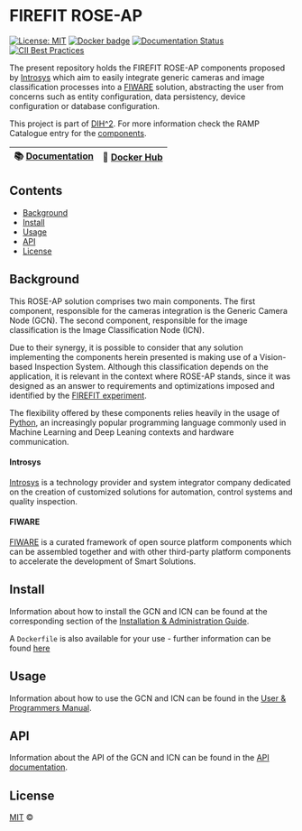 # FIREFIT ROSE-AP

[![License: MIT](https://img.shields.io/github/license/ramp-eu/TTE.project1.svg)](https://opensource.org/licenses/MIT)
[![Docker badge](https://img.shields.io/docker/pulls/ramp-eu/TTE.project1.svg)](https://hub.docker.com/repository/docker/magnoguedes/firefit-rose-ap)
[![Documentation Status](https://readthedocs.org/projects/firefitrose-ap/badge/?version=latest)](https://firefitrose-ap.readthedocs.io/en/latest/?badge=latest)
[![CII Best Practices](https://bestpractices.coreinfrastructure.org/projects/4832/badge)](https://bestpractices.coreinfrastructure.org/projects/4832)

The present repository holds the FIREFIT ROSE-AP components proposed by [Introsys](https://www.introsys.eu/?lang=en) which aim to easily integrate generic cameras and image classification processes into a [FIWARE](https://www.fiware.org/) solution, abstracting the user from concerns such as entity configuration, data persistency, device configuration or database configuration.

This project is part of [DIH^2](http://www.dih-squared.eu/). For more information check the RAMP Catalogue entry for the
[components](https://github.com/xxx).

| :books: [Documentation](https://firefitrose-ap.readthedocs.io/en/latest/) | :whale: [Docker Hub](https://hub.docker.com/repository/docker/magnoguedes/firefit-rose-ap) |
| --------------------------------------------- | ------------------------------------------------------------- |

## Contents

  - [Background](#background)
  - [Install](#install)
  - [Usage](#usage)
  - [API](#api)
  - [License](#license)

## Background

This ROSE-AP solution comprises two main components. The first component, responsible for the cameras integration is the Generic Camera Node (GCN). The second component, responsible for the image classification is the Image Classification Node (ICN).

Due to their synergy, it is possible to consider that any solution implementing the components herein presented is making use of a Vision-based Inspection System. Although this classification depends on the application, it is relevant in the context where ROSE-AP stands, since it was designed as an answer to requirements and optimizations imposed and identified by the [FIREFIT experiment](http://www.dih-squared.eu/TTE-FIREFIT).

The flexibility offered by these components relies heavily in the usage of [Python](https://www.python.org/), an increasingly popular programming language commonly used in Machine Learning and Deep Leaning contexts and hardware communication.

#### Introsys
[Introsys](https://www.introsys.eu/?lang=en) is a technology provider and system integrator company dedicated on the creation of customized solutions for automation, control systems and quality inspection.

#### FIWARE
[FIWARE](https://www.fiware.org/) is a curated framework of open source platform components which can be assembled together and with other third-party platform components to accelerate the development of Smart Solutions.


## Install

Information about how to install the GCN and ICN can be found at the corresponding section of the
[Installation & Administration Guide](docs/installationguide.md).

A `Dockerfile` is also available for your use - further information can be found [here](docker/README.md)

## Usage

Information about how to use the GCN and ICN can be found in the [User & Programmers Manual](docs/usermanual.md).

## API

Information about the API of the GCN and ICN can be found in the [API documentation](docs/api.md).

## License

[MIT](LICENSE) © <TTE>
